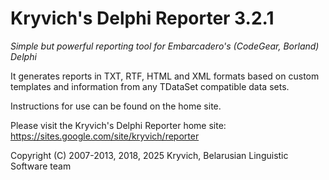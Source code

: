 # Kryvich's Delphi Reporter 3.2.1
*Simple but powerful reporting tool for Embarcadero's (CodeGear, Borland) Delphi*

It generates reports in TXT, RTF, HTML and XML formats based on custom templates and information from any TDataSet compatible data sets.

Instructions for use can be found on the home site.

Please visit the Kryvich's Delphi Reporter home site: https://sites.google.com/site/kryvich/reporter

Copyright (C) 2007-2013, 2018, 2025 Kryvich,
Belarusian Linguistic Software team
